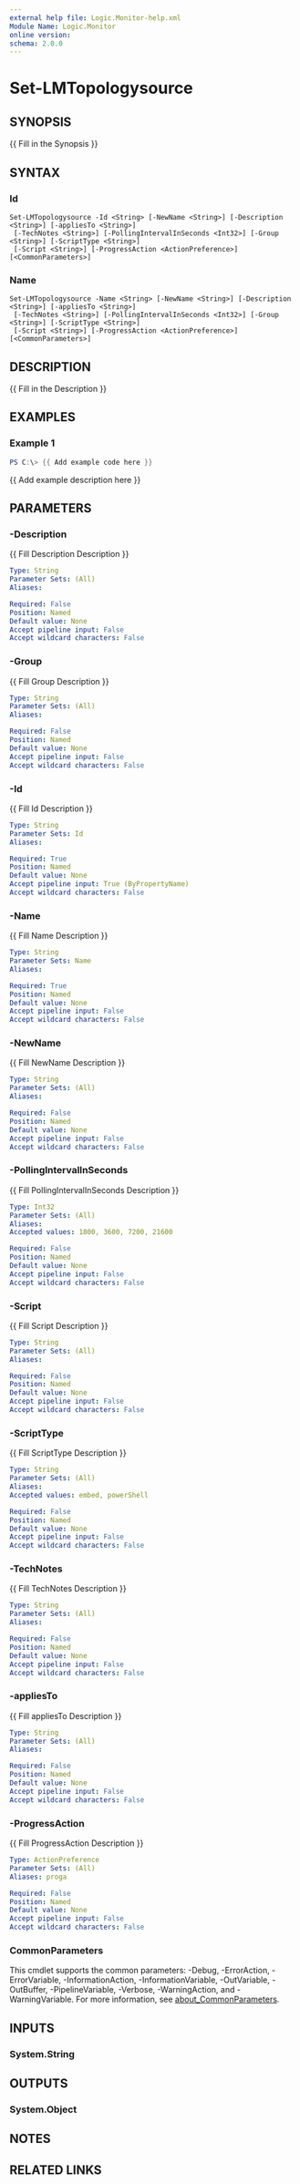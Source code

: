 ```yaml
---
external help file: Logic.Monitor-help.xml
Module Name: Logic.Monitor
online version:
schema: 2.0.0
---
```


# Set-LMTopologysource

## SYNOPSIS
{{ Fill in the Synopsis }}

## SYNTAX

### Id
```
Set-LMTopologysource -Id <String> [-NewName <String>] [-Description <String>] [-appliesTo <String>]
 [-TechNotes <String>] [-PollingIntervalInSeconds <Int32>] [-Group <String>] [-ScriptType <String>]
 [-Script <String>] [-ProgressAction <ActionPreference>] [<CommonParameters>]
```

### Name
```
Set-LMTopologysource -Name <String> [-NewName <String>] [-Description <String>] [-appliesTo <String>]
 [-TechNotes <String>] [-PollingIntervalInSeconds <Int32>] [-Group <String>] [-ScriptType <String>]
 [-Script <String>] [-ProgressAction <ActionPreference>] [<CommonParameters>]
```

## DESCRIPTION
{{ Fill in the Description }}

## EXAMPLES

### Example 1
```powershell
PS C:\> {{ Add example code here }}
```

{{ Add example description here }}

## PARAMETERS

### -Description
{{ Fill Description Description }}

```yaml
Type: String
Parameter Sets: (All)
Aliases:

Required: False
Position: Named
Default value: None
Accept pipeline input: False
Accept wildcard characters: False
```

### -Group
{{ Fill Group Description }}

```yaml
Type: String
Parameter Sets: (All)
Aliases:

Required: False
Position: Named
Default value: None
Accept pipeline input: False
Accept wildcard characters: False
```

### -Id
{{ Fill Id Description }}

```yaml
Type: String
Parameter Sets: Id
Aliases:

Required: True
Position: Named
Default value: None
Accept pipeline input: True (ByPropertyName)
Accept wildcard characters: False
```

### -Name
{{ Fill Name Description }}

```yaml
Type: String
Parameter Sets: Name
Aliases:

Required: True
Position: Named
Default value: None
Accept pipeline input: False
Accept wildcard characters: False
```

### -NewName
{{ Fill NewName Description }}

```yaml
Type: String
Parameter Sets: (All)
Aliases:

Required: False
Position: Named
Default value: None
Accept pipeline input: False
Accept wildcard characters: False
```

### -PollingIntervalInSeconds
{{ Fill PollingIntervalInSeconds Description }}

```yaml
Type: Int32
Parameter Sets: (All)
Aliases:
Accepted values: 1800, 3600, 7200, 21600

Required: False
Position: Named
Default value: None
Accept pipeline input: False
Accept wildcard characters: False
```

### -Script
{{ Fill Script Description }}

```yaml
Type: String
Parameter Sets: (All)
Aliases:

Required: False
Position: Named
Default value: None
Accept pipeline input: False
Accept wildcard characters: False
```

### -ScriptType
{{ Fill ScriptType Description }}

```yaml
Type: String
Parameter Sets: (All)
Aliases:
Accepted values: embed, powerShell

Required: False
Position: Named
Default value: None
Accept pipeline input: False
Accept wildcard characters: False
```

### -TechNotes
{{ Fill TechNotes Description }}

```yaml
Type: String
Parameter Sets: (All)
Aliases:

Required: False
Position: Named
Default value: None
Accept pipeline input: False
Accept wildcard characters: False
```

### -appliesTo
{{ Fill appliesTo Description }}

```yaml
Type: String
Parameter Sets: (All)
Aliases:

Required: False
Position: Named
Default value: None
Accept pipeline input: False
Accept wildcard characters: False
```

### -ProgressAction
{{ Fill ProgressAction Description }}

```yaml
Type: ActionPreference
Parameter Sets: (All)
Aliases: proga

Required: False
Position: Named
Default value: None
Accept pipeline input: False
Accept wildcard characters: False
```

### CommonParameters
This cmdlet supports the common parameters: -Debug, -ErrorAction, -ErrorVariable, -InformationAction, -InformationVariable, -OutVariable, -OutBuffer, -PipelineVariable, -Verbose, -WarningAction, and -WarningVariable. For more information, see [about_CommonParameters](http://go.microsoft.com/fwlink/?LinkID=113216).

## INPUTS

### System.String
## OUTPUTS

### System.Object
## NOTES

## RELATED LINKS
